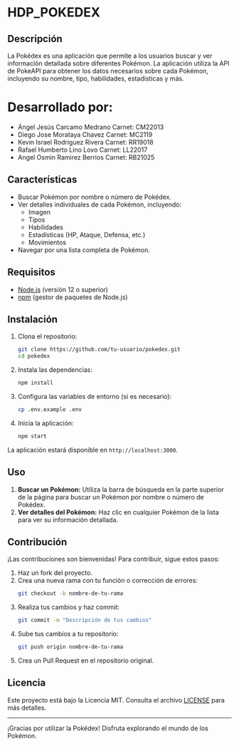 # HDP_POKEDEX

## Descripción

La Pokédex es una aplicación que permite a los usuarios buscar y ver información detallada sobre diferentes Pokémon. La aplicación utiliza la API de PokeAPI para obtener los datos necesarios sobre cada Pokémon, incluyendo su nombre, tipo, habilidades, estadísticas y más.

# Desarrollado por:
 - Ángel Jesús Carcamo Medrano Carnet: CM22013 
 - Diego Jose Morataya Chavez Carnet: MC2119 
 - Kevin Israel Rodriguez Rivera Carnet: RR19018 
 - Rafael Humberto Lino Lovo Carnet: LL22017
 - Angel Osmin Ramirez Berrios Carnet: RB21025 


## Características

- Buscar Pokémon por nombre o número de Pokédex.
- Ver detalles individuales de cada Pokémon, incluyendo:
  - Imagen
  - Tipos
  - Habilidades
  - Estadísticas (HP, Ataque, Defensa, etc.)
  - Movimientos
- Navegar por una lista completa de Pokémon.

## Requisitos

- [Node.js](https://nodejs.org/) (versión 12 o superior)
- [npm](https://www.npmjs.com/) (gestor de paquetes de Node.js)

## Instalación

1. Clona el repositorio:
    ```bash
    git clone https://github.com/tu-usuario/pokedex.git
    cd pokedex
    ```

2. Instala las dependencias:
    ```bash
    npm install
    ```

3. Configura las variables de entorno (si es necesario):
    ```bash
    cp .env.example .env
    ```

4. Inicia la aplicación:
    ```bash
    npm start
    ```

La aplicación estará disponible en `http://localhost:3000`.

## Uso

1. **Buscar un Pokémon:** Utiliza la barra de búsqueda en la parte superior de la página para buscar un Pokémon por nombre o número de Pokédex.
2. **Ver detalles del Pokémon:** Haz clic en cualquier Pokémon de la lista para ver su información detallada.

## Contribución

¡Las contribuciones son bienvenidas! Para contribuir, sigue estos pasos:

1. Haz un fork del proyecto.
2. Crea una nueva rama con tu función o corrección de errores:
    ```bash
    git checkout -b nombre-de-tu-rama
    ```
3. Realiza tus cambios y haz commit:
    ```bash
    git commit -m "Descripción de tus cambios"
    ```
4. Sube tus cambios a tu repositorio:
    ```bash
    git push origin nombre-de-tu-rama
    ```
5. Crea un Pull Request en el repositorio original.

## Licencia

Este proyecto está bajo la Licencia MIT. Consulta el archivo [LICENSE](LICENSE) para más detalles.



---

¡Gracias por utilizar la Pokédex! Disfruta explorando el mundo de los Pokémon.
